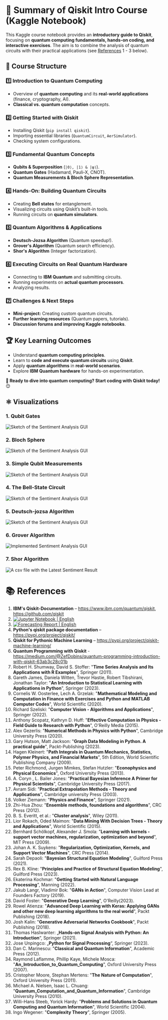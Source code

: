 # 📖 Summary of Qiskit Intro Course (Kaggle Notebook)

This Kaggle course notebook provides an **introductory guide to Qiskit**, focusing on **quantum computing fundamentals, hands-on coding, and interactive exercises**. 
The aim is to combine the analysis of quantum circuits with their practical applications (see [References](https://github.com/NenadBalaneskovic/ExternalProjects/tree/main/SARIMAX_Forecasting#-references) 1 - 3 below).

## 📌 **Course Structure**
### 1️⃣ **Introduction to Quantum Computing**
- Overview of **quantum computing** and its **real-world applications** (finance, cryptography, AI).
- **Classical vs. quantum computation** concepts.

### 2️⃣ **Getting Started with Qiskit**
- Installing Qiskit (`pip install qiskit`).
- Importing essential libraries (`QuantumCircuit`, `AerSimulator`).
- Checking system configurations.

### 3️⃣ **Fundamental Quantum Concepts**
- **Qubits & Superposition** (`|0⟩, |1⟩ & |ψ⟩`).
- **Quantum Gates** (Hadamard, Pauli-X, CNOT).
- **Quantum Measurements & Bloch Sphere Representation**.

### 4️⃣ **Hands-On: Building Quantum Circuits**
- Creating **Bell states** for entanglement.
- Visualizing circuits using Qiskit’s built-in tools.
- Running circuits on **quantum simulators**.

### 5️⃣ **Quantum Algorithms & Applications**
- **Deutsch-Jozsa Algorithm** (Quantum speedup!).
- **Grover's Algorithm** (Quantum search efficiency).
- **Shor's Algorithm** (Integer factorization).

### 6️⃣ **Executing Circuits on Real Quantum Hardware**
- Connecting to **IBM Quantum** and submitting circuits.
- Running experiments on **actual quantum processors**.
- Analyzing results.

### 7️⃣ **Challenges & Next Steps**
- **Mini-project:** Creating custom quantum circuits.
- **Further learning resources** (Quantum papers, tutorials).
- **Discussion forums and improving Kaggle notebooks**.

## 🏆 **Key Learning Outcomes**
- Understand **quantum computing principles**.
- Learn to **code and execute quantum circuits** using **Qiskit**.
- Apply **quantum algorithms** in **real-world scenarios**.
- Explore **IBM Quantum hardware** for hands-on experimentation.

**🚀 Ready to dive into quantum computing? Start coding with Qiskit today!** 😊

## ⚛️ Visualizations  

### 1. Qubit Gates
![Sketch of the Sentiment Analysis GUI](confusion_matrix.png) 
### 2. Bloch Sphere
![Sketch of the Sentiment Analysis GUI](confusion_matrix.png)
### 3. Simple Qubit Measurements
![Sketch of the Sentiment Analysis GUI](confusion_matrix.png)
### 4. The Bell-State Circuit
![Sketch of the Sentiment Analysis GUI](confusion_matrix.png)
### 5. Deutsch-jozsa Algorithm
![Sketch of the Sentiment Analysis GUI](confusion_matrix.png)
### 6. Grover Algorithm     
![Implemented Sentiment Analysis GUI](feature_importance.png)  
### 7. Shor Algorithm 
![A csv file with the Latest Sentiment Result](roc_curve.png)  

# 📚 References
1. **IBM's Qiskit-Documentation** –  https://www.ibm.com/quantum/qiskit, https://github.com/qiskit
2. [![Jupyter Notebook | English](https://img.shields.io/badge/Jupyter%20Notebook-English-yellowblue?logoColor=blue&labelColor=yellow)](https://github.com/NenadBalaneskovic/ExternalProjects/blob/3a07dee498fa12cef3d92f4dcaf146032365b442/SARIMAX_Forecasting/CargoDataSet_Analysis.ipynb)
3. [![Forecasting Report | English](https://img.shields.io/badge/SARIMAX%20Report-English-yellowblue?logoColor=blue&labelColor=red)](https://github.com/NenadBalaneskovic/ExternalProjects/blob/3a07dee498fa12cef3d92f4dcaf146032365b442/SARIMAX_Forecasting/SARIMAX_BoarderCrossingReport.pdf) 
4. **Python's qiskit package documentation** – https://pypi.org/project/qiskit/
5. **Qiskit for Pythonic Machine Learning** – https://pypi.org/project/qiskit-machine-learning/
6. **Quantum Programming with Qiskit** - https://medium.com/@ZefDobins/quantum-programming-introduction-with-qiskit-63ab3c28c01b  
7. Robert H. Shumway, David S. Stoffer: "__Time Series Analysis and Its Applications with R Examples__", Springer (2011).
8. Gareth James, Daniela Witten, Trevor Hastie, Robert Tibshirani, Jonathan Taylor: "__An Introduction to Statistical Learning with Applications in Python__", Springer (2023).
9. Cornelis W. Oosterlee, Lech A. Grzelak: "__Mathematical Modeling and Computation in Finance with Exercises and Python and MATLAB Computer Codes__", World Scientific (2020).
10. Richard Szeliski: "__Computer Vision - Algorithms and Applications__", Springer (2022).
11. Anthony Scopatz, Kathryn D. Huff: "__Effective Computation in Physics - Field Guide to Research with Python__", O'Reilly Media (2015).
12. Alex Gezerlis: "__Numerical Methods in Physics with Python__", Cambridge University Press (2020).
13. Gary Hutson, Matt Jackson: "__Graph Data Modeling in Python. A practical guide__", Packt-Publishing (2023).
14. Hagen Kleinert: "__Path Integrals in Quantum Mechanics, Statistics, Polymer Physics, and Financial Markets__", 5th Edition, World Scientific Publishing Company (2009).
15. Peter Richmond, Jurgen Mimkes, Stefan Hutzler: "__Econophysics and Physical Economics__", Oxford University Press (2013).
16. A. Coryn , L. Bailer Jones: "__Practical Bayesian Inference A Primer for Physical Scientists__", Cambridge University Press (2017).
17. Avram Sidi: "__Practical Extrapolation Methods - Theory and Applications__", Cambridge university Press (2003).
18. Volker Ziemann: "__Physics and Finance__", Springer (2021).
19. Zhi-Hua Zhou: "__Ensemble methods, foundations and algorithms__", CRC Press (2012).
20. B. S. Everitt, et al.: "__Cluster analysis__", Wiley (2011).
21. Lior Rokach, Oded Maimon: "__Data Mining With Decision Trees - Theory and Applications__", World Scientific (2015).
22. Bernhard Schölkopf, Alexander J. Smola: "__Learning with kernels - support vector machines, regularization, optimization and beyond__", MIT Press (2009).
23. Johan A. K. Suykens: "__Regularization, Optimization, Kernels, and Support Vector Machines__", CRC Press (2014).
24. Sarah Depaoli: "__Bayesian Structural Equation Modeling__", Guilford Press (2021).
25. Rex B. Kline: "__Principles and Practice of Structural Equation Modeling__", Guilford Press (2023).
26. Ekaterina Kochmar: "__Getting Started with Natural Language Processing__", Manning (2022).
27. Jakub Langr, Vladimir Bok: "__GANs in Action__", Computer Vision Lead at Founders Factory (2019).
28. David Foster: "__Generative Deep Learning__", O'Reilly(2023).
29. Rowel Atienza: "__Advanced Deep Learning with Keras: Applying GANs and other new deep learning algorithms to the real world__", Packt Publishing (2018).
30. Josh Kalin: "__Generative Adversarial Networks Cookbook__", Packt Publishing (2018).  
31. Thomas Haslwanter: „__Hands-on Signal Analysis with Python: An Introduction__“, Springer (2021).
32. Jose Unpingco: „__Python for Signal Processing__“, Springer (2023).
33. Dan C. Marinescu: "__Classical and Quantum Information__", Academic Press (2012). 
34. Raymond Laflamme, Phillip Kaye, Michele Mosca: "__An_Introduction_to_Quantum_Computing__", Oxford University Press (2007).
35. Cristopher Moore, Stephan Mertens: "__The Nature of Computation__", Oxford University Press (2011).
36. Michael A. Nielsen, Isaac L. Chuang: "__Quantum_Computation_and_Quantum_Information__", Cambridge University Press (2010).
37. Willi-Hans Steeb, Yorick Hardy: "__Problems and Solutions in Quantum Computing and Quantum Information__", World Scientific (2004).
38. Ingo Wegener: "__Complexity Theory__", Springer (2005).
